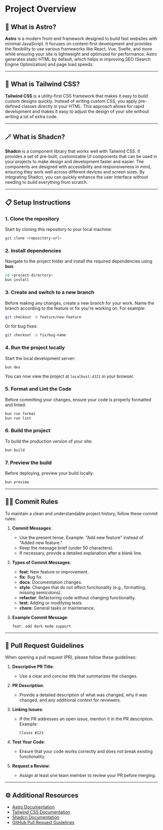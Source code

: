 # Project Overview


## 🚀 What is Astro?

**Astro** is a modern front-end framework designed to build fast websites with minimal JavaScript. It focuses on content-first development and provides the flexibility to use various frameworks like React, Vue, Svelte, and more while ensuring your site is lightweight and optimized for performance. Astro generates static HTML by default, which helps in improving SEO (Search Engine Optimization) and page load speeds.

---

## 🎨 What is Tailwind CSS?

**Tailwind CSS** is a utility-first CSS framework that makes it easy to build custom designs quickly. Instead of writing custom CSS, you apply pre-defined classes directly in your HTML. This approach allows for rapid development and makes it easy to adjust the design of your site without writing a lot of extra code.

---

## 🪄 What is Shadcn?

**Shadcn** is a component library that works well with Tailwind CSS. It provides a set of pre-built, customizable UI components that can be used in your projects to make design and development faster and easier. The components are designed with accessibility and responsiveness in mind, ensuring they work well across different devices and screen sizes. By integrating Shadcn, you can quickly enhance the user interface without needing to build everything from scratch.

---

## 📋 Setup Instructions

### 1. Clone the repository

Start by cloning this repository to your local machine:

```sh
git clone <repository-url>
```

### 2. Install dependencies

Navigate to the project folder and install the required dependencies using **bun**:

```sh
cd <project-directory>
bun install
```

### 3. Create and switch to a new branch

Before making any changes, create a new branch for your work. Name the branch according to the feature or fix you're working on. For example:

```sh
git checkout -b feature/new-feature
```

Or for bug fixes:

```sh
git checkout -b fix/bug-name
```

### 4. Run the project locally

Start the local development server:

```sh
bun dev
```

You can now view the project at `localhost:4321` in your browser.

### 5. Format and Lint the Code

Before committing your changes, ensure your code is properly formatted and linted:

```sh
bun run format
bun run lint
```

### 6. Build the project

To build the production version of your site:

```sh
bun build
```

### 7. Preview the build

Before deploying, preview your build locally:

```sh
bun preview
```

---

## 🧑‍💻 Commit Rules

To maintain a clean and understandable project history, follow these commit rules:

1. **Commit Messages**:
   - Use the present tense. Example: "Add new feature" instead of "Added new feature."
   - Keep the message brief (under 50 characters).
   - If necessary, provide a detailed explanation after a blank line.

2. **Types of Commit Messages**:
   - **feat**: New feature or improvement.
   - **fix**: Bug fix.
   - **docs**: Documentation changes.
   - **style**: Changes that do not affect functionality (e.g., formatting, missing semicolons).
   - **refactor**: Refactoring code without changing functionality.
   - **test**: Adding or modifying tests.
   - **chore**: General tasks or maintenance.

3. **Example Commit Message**:
   ```text
   feat: add dark mode support
   ```

---

## 🔄 Pull Request Guidelines

When opening a pull request (PR), please follow these guidelines:

1. **Descriptive PR Title**:
   - Use a clear and concise title that summarizes the changes.

2. **PR Description**:
   - Provide a detailed description of what was changed, why it was changed, and any additional context for reviewers.

3. **Linking Issues**:
   - If the PR addresses an open issue, mention it in the PR description. Example:
     ```text
     Closes #123
     ```

4. **Test Your Code**:
   - Ensure that your code works correctly and does not break existing functionality.

5. **Request a Review**:
   - Assign at least one team member to review your PR before merging.

---

## ⚙️ Additional Resources

- [Astro Documentation](https://astro.build)
- [Tailwind CSS Documentation](https://tailwindcss.com/docs)
- [Shadcn Documentation](https://ui.shadcn.com)
- [GitHub Pull Request Guidelines](https://docs.github.com/en/github/collaborating-with-issues-and-pull-requests/about-pull-requests)
